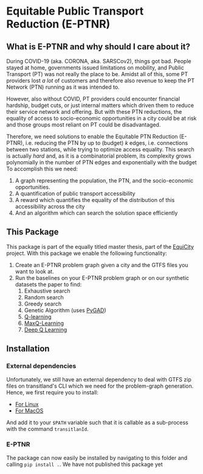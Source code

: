 # Equitable Public Transport Reduction (E-PTNR)

## What is E-PTNR and why should I care about it?
During COVID-19 (aka. CORONA, aka. SARSCov2), things got bad. People stayed at home, governments issued limitations on mobility, and Public Transport (PT) was not really the place to be. Amidst all of this, some PT providers lost _a lot_ of customers and therefore also revenue to keep the PT Network (PTN) running as it was intended to.

However, also without COVID, PT providers could encounter financial hardship, budget cuts, or just internal matters which driven them to reduce their service network and offering. But with these PTN reductions, the equality of access to socio-economic opportunities in a city could be at risk and those groups most reliant on PT could be disadvantaged.

Therefore, we need solutions to enable the Equitable PTN Reduction (E-PTNR), i.e. reducing the PTN by up to (budget) $k$ edges, i.e. connections between two stations, while trying to optimize access equality. This search is actually _hard_ and, as it is a combinatorial problem, its complexity grows polynomially in the number of PTN edges and exponentially with the budget To accomplish this we need:
1. A graph representing the population, the PTN, and the socio-economic opportunities.
2. A quantification of public transport accessibility
3. A reward which quantifies the equality of the distribution of this accessibility across the city
4. And an algorithm which can search the solution space efficiently

## This Package
This package is part of the equally titled master thesis, part of the [EquiCity](https://github.com/EquiCity/thesis) project. With this package we enable the following functionality:
1. Create an E-PTNR problem graph given a city and the GTFS files you want to look at.
2. Run the baselines on your E-PTNR problem graph or on our synthetic datasets the paper to find:
   1. Exhaustive search
   2. Random search
   3. Greedy search
   4. Genetic Algorithm (uses [PyGAD](https://pygad.readthedocs.io/en/latest/))
   5. [Q-learning](https://link.springer.com/article/10.1007/BF00992698)
   6. [MaxQ-Learning](https://arxiv.org/pdf/2010.03744.pdf)
   7. [Deep Q Learning](https://arxiv.org/pdf/1312.5602.pdf)

## Installation
### External dependencies
Unfortunately, we still have an external dependency to deal with GTFS zip files on transitland's CLI which we need for the problem-graph generation. Hence, we first require you to install:
- [For Linux](https://github.com/interline-io/transitland-lib/releases/download/v0.10.3/transitland-linux)
- [For MacOS](https://github.com/interline-io/transitland-lib/releases/download/v0.10.3/transitland-macos.zip)

And add it to your `$PATH` variable such that it is callable as a sub-process with the command `transitlanId`.

### E-PTNR
The package can now easily be installed by navigating to this folder and calling `pip install .`. We have not published this package yet 